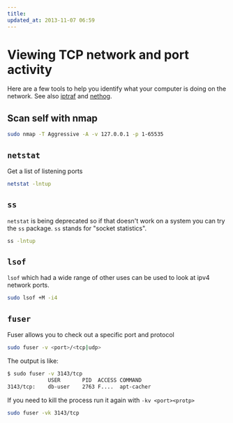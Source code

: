 ```yaml
---
title:
updated_at: 2013-11-07 06:59
---
```


# Viewing TCP network and port activity

Here are a few tools to help you identify what your computer is doing on the
network. See also [iptraf](/notes/iptraf) and [nethog](/notes/nethog).

## Scan self with nmap
 
```bash
sudo nmap -T Aggressive -A -v 127.0.0.1 -p 1-65535
```

## `netstat`
Get a list of listening ports

```bash
netstat -lntup
```

## `ss`

`netstat` is being deprecated so if that doesn't work on a system you can try the `ss` package. `ss` stands for "socket statistics".

```bash
ss -lntup
```

## `lsof`

`lsof` which had a wide range of other uses can be used to look at ipv4 network ports.
 
```sh
sudo lsof +M -i4
```

## `fuser`
Fuser allows you to check out a specific port and protocol

```bash
sudo fuser -v <port>/<tcp|udp>
```

The output is like:

```bash
$ sudo fuser -v 3143/tcp
             USER       PID  ACCESS COMMAND
3143/tcp:    db-user    2763 F....  apt-cacher
```

If you need to kill the process run it again with `-kv <port><protp>`

```bash
sudo fuser -vk 3143/tcp
```
